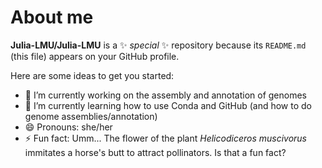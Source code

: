 # About me


**Julia-LMU/Julia-LMU** is a ✨ _special_ ✨ repository because its `README.md` (this file) appears on your GitHub profile.

Here are some ideas to get you started:

- 🔭 I’m currently working on the assembly and annotation of genomes
- 🌱 I’m currently learning how to use Conda and GitHub (and how to do genome assemblies/annotation)
- 😄 Pronouns: she/her
- ⚡ Fun fact: Umm... The flower of the plant _Helicodiceros muscivorus_ immitates a horse's butt to attract pollinators. Is that a fun fact?

